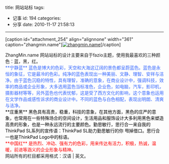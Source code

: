 title: 网站站标
tags:
  - 记事
id: 194
categories:
  - 分享
date: 2010-11-17 21:58:13
---

<div>

[caption id="attachment_254" align="alignnone" width="361" caption="zhangmin.name"][![zhangmin.name](http://www.zhangmin.name/blog/files/2010/11/logo-horizontal1.png)](http://www.zhangmin.name/blog/files/2010/11/logo-horizontal1.png)[/caption]

</div>
<div>ZhangMin.name 网站站标的设计主要来自于fazio主题，使用我最喜欢的三种颜色：蓝，黑，红。</div>
<div><span style="color: #3366ff">**宁静蓝** 蓝色是博大的色彩，天空和大海这辽阔的景色都呈蔚蓝色。蓝色是永恒的象征，它是最冷的色彩。纯净的蓝色表现出一种美丽、文静、理智、安祥与洁净。由于蓝色沉稳的特性，具有理智，准确的意象，在商业设计中，强调科技，效率的商品或企业形象，大多选用蓝色当标准色，企业色，如电脑，汽车，影印机，摄影器材等等，另外蓝色也代表忧郁，这是受了西方文化的影响，这个意象也运用在文学作品或感性诉求的商业设计中。不同的蓝色与白色相配，表现出明朗、清爽与洁净。</span></div>
<div><span style="color: #3366ff"><span style="color: #000000">
<div><span style="color: #000000">**庄重黑** 黑色具有高贵，稳重，科技的意象，在其他方面，黑色的庄严的意象，也常用在一些特殊场合的空间设计，生活用品和服饰设计大多利用黑色来塑造高贵的形象，也是一种永远流行的主要颜色。</span>勤思敏行，思行合一来自我的ThinkPad SL系列的宣传语：ThinkPad SL助力勤思敏行的你 甩掉借口。思行合一也是ThinkPad Logo中的标语。</div>
<div><span style="color: #000000"><span style="color: #ff0000">**中国红** 是热烈、冲动、强有力的色彩，用来传达有活力，积极，热诚，温暖，前进等涵义的企业形象与精神。</span></span></div>
</span></span></div>
<div>网站所有的栏目都采用格式：汉语 | 英文。</div>